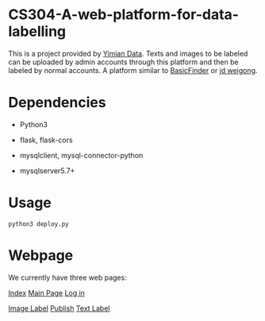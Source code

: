 # CS304-A-web-platform-for-data-labelling

This is a project provided by [Yimian Data](https://www.yimian.io). Texts and images to be labeled can be uploaded by admin accounts through this platform and then be labeled by normal accounts. A platform similar to [BasicFinder](https://www.basicfinder.com/en) or [jd weigong](https://weigong.jd.com).

# Dependencies

- Python3

- flask, flask-cors

- mysqlclient, mysql-connector-python

- mysqlserver5.7+

# Usage

`python3 deploy.py`

# Webpage

We currently have three web pages:

[Index](http://155.138.154.142:5000/) 
[Main Page](http://155.138.154.142:5000/mainpage.html)
[Log in](http://155.138.154.142:5000/login.html)

[Image Label](http://155.138.154.142:5000/imagelabel.html)
[Publish](http://155.138.154.142:5000/publish.html)
[Text Label](http://155.138.154.142:5000/textlabel.html)


